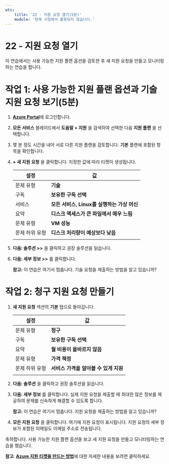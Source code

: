 ```yaml
---
wts:
    title: '22 - 지원 요청 열기(5분)'
    module: '현재 시험에서 활용되지 않습니다.'
---
```

# 22 - 지원 요청 열기

이 연습에서는 사용 가능한 지원 플랜 옵션을 검토한 후 새 지원 요청을 만들고 모니터링하는 연습을 합니다.

# 작업 1: 사용 가능한 지원 플랜 옵션과 기술 지원 요청 보기(5분)

1. [**Azure Portal**](https://portal.azure.com)에 로그인합니다.

2. **모든 서비스** 블레이드에서 **도움말 + 지원** 을 검색하여 선택한 다음 **지원 플랜** 을 선택합니다.

3. 몇 분 정도 시간을 내어 서로 다른 지원 플랜을 검토합니다. **기본** 플랜에 포함된 항목을 확인합니다. 

4. **+ 새 지원 요청** 을 클릭합니다. 지정한 값에 따라 티켓이 생성됩니다. 

    | 설정 | 값|
    |----|--------|
    | 문제 유형| **기술** |
    | 구독 | **보유한 구독 선택** |
    | 서비스 | **모든 서비스**, **Linux를 실행하는 가상 머신** |
    | 요약 | **디스크 액세스가 큰 파일에서 매우 느림** |
    | 문제 유형 | **VM 성능** |
    | 문제 하위 유형 | **디스크 처리량이 예상보다 낮음** |    
    | | |

5. **다음: 솔루션 >>** 을 클릭하고 권장 솔루션을 읽습니다.

6. **다음: 세부 정보 >>** 를 클릭합니다.   

    **참고:** 이 연습은 여기서 멈춥니다. 기술 요청을 제출하는 방법을 알고 있습니까?

# 작업 2: 청구 지원 요청 만들기

1. **새 지원 요청** 섹션의 **기본** 탭으로 돌아갑니다. 

    | 설정 | 값|
    |----|--------|
    | 문제 유형| **청구** |
    | 구독 | **보유한 구독 선택** |
    | 요약 | **월 비용이 올바르지 않음** |
    | 문제 유형 | **가격 책정** |
    | 문제 하위 유형 | **서비스 가격을 알아볼 수 있게 지원** |    
    | | |

2. **다음: 솔루션** 을 클릭하고 권장 솔루션을 읽습니다.

3. **다음: 세부 정보** 를 클릭합니다.  실제 지원 요청을 제출할 때 최대한 많은 정보를 제공하여 문제를 신속하게 해결할 수 있도록 합니다. 

    **참고:** 이 연습은 여기서 멈춥니다. 지원 요청을 제출하는 방법을 알고 있습니까?

4. **모든 지원 요청** 을 클릭합니다. 여기에 지원 요청이 표시됩니다. 지원 요청의 세부 정보가 포함된 이메일도 이메일 주소로 전송됩니다.

축하합니다. 사용 가능한 지원 플랜 옵션을 보고 새 지원 요청을 만들고 모니터링하는 연습을 했습니다.

**참고**: [**Azure 지원 티켓을 만드는 방법**](https://azure.microsoft.com/ko-kr/support/create-ticket)에 대한 자세한 내용을 보려면 클릭하세요.
